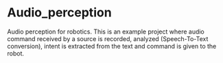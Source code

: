 # Audio_perception
Audio perception for robotics. This is an example project where audio command received by a source is recorded, analyzed (Speech-To-Text conversion), intent is extracted from the text and command is given to the robot.
